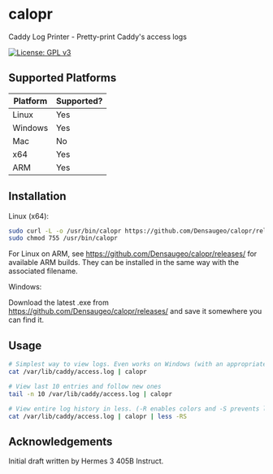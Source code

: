 # calopr

Caddy Log Printer - Pretty-print Caddy's access logs 

[![License: GPL v3](https://img.shields.io/badge/License-GPL%20v3-blue.svg)](https://www.gnu.org/licenses/gpl-3.0)

## Supported Platforms

| Platform | Supported? |
|-|-|
| Linux | Yes | Tested on Fedora every release. |
| Windows | Yes | Occasional manual testing. Haven't noticed any obvious problems. |
| Mac | No | |
| x64 | Yes | Tested every release. |
| ARM | Yes | Occasional manual testing. Haven't noticed any obvious problems. |

## Installation

Linux (x64):

```bash
sudo curl -L -o /usr/bin/calopr https://github.com/Densaugeo/calopr/releases/latest/download/calopr-x64-linux
sudo chmod 755 /usr/bin/calopr
```

For Linux on ARM, see https://github.com/Densaugeo/calopr/releases/ for available ARM builds. They can be installed in the same way with the associated filename.

Windows:

Download the latest .exe from https://github.com/Densaugeo/calopr/releases/ and save it somewhere you can find it.

## Usage

```bash
# Simplest way to view logs. Even works on Windows (with an appropriate path)
cat /var/lib/caddy/access.log | calopr

# View last 10 entries and follow new ones
tail -n 10 /var/lib/caddy/access.log | calopr

# View entire log history in less. (-R enables colors and -S prevents line wrap)
cat /var/lib/caddy/access.log | calopr | less -RS
```

## Acknowledgements

Initial draft written by Hermes 3 405B Instruct.

